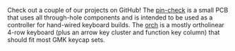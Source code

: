 Check out a couple of our projects on GitHub! The [pin-check](https://github.com/htpkbs/pin-check) is a small PCB that uses all through-hole components and is intended to be used as a controller for hand-wired keyboard builds. The [orch](https://github.com/htpkbs/orch) is a mostly ortholinear 4-row keyboard (plus an arrow key cluster and function key column) that should fit most GMK keycap sets.
